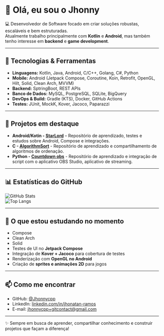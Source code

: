 <!--
**Jhonnycpp/Jhonnycpp** is a ✨ _special_ ✨ repository because its `README.md` (this file) appears on your GitHub profile.

Here are some ideas to get you started:

- 🔭 I’m currently working on ...
- 🌱 I’m currently learning ...
- 👯 I’m looking to collaborate on ...
- 🤔 I’m looking for help with ...
- 💬 Ask me about ...
- 📫 How to reach me: ...
- 😄 Pronouns: ...
- ⚡ Fun fact: ...
-->

# 👋 Olá, eu sou o Jhonny

💻 Desenvolvedor de Software focado em criar soluções robustas, escaláveis e bem estruturadas.  
Atualmente trabalho principalmente com **Kotlin** e **Android**, mas também tenho interesse em **backend** e **game development**.  

---

## 🚀 Tecnologias & Ferramentas  
- **Linguagens:** Kotlin, Java, Android, C/C++, Golang, C#, Python
- **Mobile:** Android (Jetpack Compose, Coroutine, Koin, Retrofit, OpenGL, Hilt, Solid, Clean Arch, MVVM)  
- **Backend:** SptringBoot, REST APIs
- **Banco de Dados:** MySQL, PostgreSQL, SQLite, BigQuery
- **DevOps & Build:** Gradle (KTS), Docker, GitHub Actions  
- **Testes:** JUnit, MockK, Kover, Jacoco, Paparazzi  

---

## 📌 Projetos em destaque  
- **Android/Kotin - [StarLord](https://github.com/Jhonnycpp/StarLord)** – Repositório de aprendizado, testes e estudos sobre Android, Compose e integrações.
- **C - [AlgorithmSort](https://github.com/Jhonnycpp/AlgorithmSort)** - Repositório de aprendizado e compartilhamento de algoritmos de ordenação.
- **Python - [Countdown obs](https://github.com/Jhonnycpp/countdown-obs)** - Repositório de aprendizado e integração de script com o aplicativo OBS Studio, aplicativo de streaming.
---

## 📊 Estatísticas do GitHub  
![GitHub Stats](https://github-readme-stats.vercel.app/api?username=Jhonnycpp&show_icons=true&theme=tokyonight)  
![Top Langs](https://github-readme-stats.vercel.app/api/top-langs/?username=Jhonnycpp&layout=compact&theme=tokyonight)  

---

## 🎯 O que estou estudando no momento  
- Compose
- Clean Arch
- Solid
- Testes de UI no **Jetpack Compose**  
- Integração de **Kover + Jacoco** para cobertura de testes  
- Renderização com **OpenGL no Android**  
- Criação de **sprites e animações 2D** para jogos  

---

## 📫 Como me encontrar  
- GitHub: [@Jhonnycpp](https://github.com/Jhonnycpp)  
- LinkedIn: [linkedin.com/in/jhonatan-ramos](https://www.linkedin.com/in/jhonatan-ramos-3a827a95/)
- E-mail: jhonnycpp+gitcontact@gmail.com  

---
✨ Sempre em busca de aprender, compartilhar conhecimento e construir projetos que façam a diferença!
